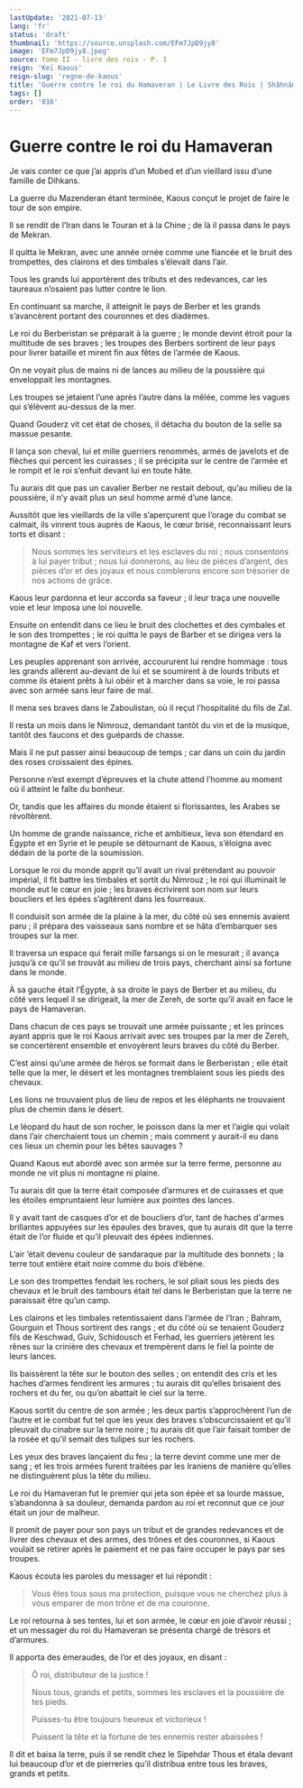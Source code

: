 ```yaml
---
lastUpdate: '2021-07-13'
lang: 'fr'
status: 'draft'
thumbnail: 'https://source.unsplash.com/EFm7JpD9jy8'
image: 'EFm7JpD9jy8.jpeg'
source: tome II - livre des rois - P. 1
reign: 'Keï Kaous'
reign-slug: 'regne-de-kaous'
title: 'Guerre contre le roi du Hamaveran | Le Livre des Rois | Shâhnâmeh'
tags: []
order: '016'
---
```


<!-- LTeX: language=fr -->

# Guerre contre le roi du Hamaveran

Je vais conter ce que j’ai appris d’un Mobed et d’un vieillard issu d’une famille de Dihkans.

La guerre du Mazenderan étant terminée, Kaous conçut le projet de faire le tour de son empire.

Il se rendit de l’Iran dans le Touran et à la Chine ; de là il passa dans le pays de Mekran.

Il quitta le Mekran, avec une année ornée comme une fiancée et le bruit des trompettes, des clairons et des timbales s’élevait dans l’air.

Tous les grands lui apportèrent des tributs et des redevances, car les taureaux n’osaient pas lutter contre le lion.

En continuant sa marche, il atteignit le pays de Berber et les grands s’avancèrent portant des couronnes et des diadèmes.

Le roi du Berberistan se préparait à la guerre ; le monde devint étroit pour la multitude de ses braves ; les troupes des Berbers sortirent de leur pays pour livrer bataille et mirent fin aux fêtes de l’armée de Kaous.

On ne voyait plus de mains ni de lances au milieu de la poussière qui enveloppait les montagnes.

Les troupes se jetaient l’une après l’autre dans la mêlée, comme les vagues qui s’élèvent au-dessus de la mer.

Quand Gouderz vit cet état de choses, il détacha du bouton de la selle sa massue pesante.

Il lança son cheval, lui et mille guerriers renommés, armés de javelots et de flèches qui percent les cuirasses ; il se précipita sur le centre de l’armée et le rompit et le roi s’enfuit devant lui en toute hâte.

Tu aurais dit que pas un cavalier Berber ne restait debout, qu’au milieu de la poussière, il n’y avait plus un seul homme armé d’une lance.

Aussitôt que les vieillards de la ville s’aperçurent que l’orage du combat se calmait, ils vinrent tous auprès de Kaous, le cœur brisé, reconnaissant leurs torts et disant :

> Nous sommes les serviteurs et les esclaves du roi ; nous consentons à lui payer tribut ; nous lui donnerons, au lieu de pièces d’argent, des pièces d’or et des joyaux et nous comblerons encore son trésorier de nos actions de grâce.

Kaous leur pardonna et leur accorda sa faveur ; il leur traça une nouvelle voie et leur imposa une loi nouvelle.

Ensuite on entendit dans ce lieu le bruit des clochettes et des cymbales et le son des trompettes ; le roi quitta le pays de Barber et se dirigea vers la montagne de Kaf et vers l’orient.

Les peuples apprenant son arrivée, accoururent lui rendre hommage : tous les grands allèrent au-devant de lui et se soumirent à de lourds tributs et comme ils étaient prêts à lui obéir et à marcher dans sa voie, le roi passa avec son armée sans leur faire de mal.

Il mena ses braves dans le Zaboulistan, où il reçut l’hospitalité du fils de Zal.

Il resta un mois dans le Nimrouz, demandant tantôt du vin et de la musique, tantôt des faucons et des guépards de chasse.

Mais il ne put passer ainsi beaucoup de temps ; car dans un coin du jardin des roses croissaient des épines.

Personne n’est exempt d’épreuves et la chute attend l’homme au moment où il atteint le faîte du bonheur.

Or, tandis que les affaires du monde étaient si florissantes, les Arabes se révoltèrent.

Un homme de grande naissance, riche et ambitieux, leva son étendard en Égypte et en Syrie et le peuple se détournant de Kaous, s’éloigna avec dédain de la porte de la soumission.

Lorsque le roi du monde apprit qu’il avait un rival prétendant au pouvoir impérial, il fit battre les timbales et sortit du Nimrouz ; le roi qui illuminait le monde eut le cœur en joie ; les braves écrivirent son nom sur leurs boucliers et les épées s’agitèrent dans les fourreaux.

Il conduisit son armée de la plaine à la mer, du côté où ses ennemis avaient paru ; il prépara des vaisseaux sans nombre et se hâta d’embarquer ses troupes sur la mer.

Il traversa un espace qui ferait mille farsangs si on le mesurait ; il avança jusqu’à ce qu’il se trouvât au milieu de trois pays, cherchant ainsi sa fortune dans le monde.

À sa gauche était l’Égypte, à sa droite le pays de Berber et au milieu, du côté vers lequel il se dirigeait, la mer de Zereh, de sorte qu’il avait en face le pays de Hamaveran.

Dans chacun de ces pays se trouvait une armée puissante ; et les princes ayant appris que le roi Kaous arrivait avec ses troupes par la mer de Zereh, se concertèrent ensemble et envoyèrent leurs braves du côté du Berber.

C’est ainsi qu’une armée de héros se formait dans le Berberistan ; elle était telle que la mer, le désert et les montagnes tremblaient sous les pieds des chevaux.

Les lions ne trouvaient plus de lieu de repos et les éléphants ne trouvaient plus de chemin dans le désert.

Le léopard du haut de son rocher, le poisson dans la mer et l’aigle qui volait dans l’air cherchaient tous un chemin ; mais comment y aurait-il eu dans ces lieux un chemin pour les bêtes sauvages ?

Quand Kaous eut abordé avec son armée sur la terre ferme, personne au monde ne vit plus ni montagne ni plaine.

Tu aurais dit que la terre était composée d’armures et de cuirasses et que les étoiles empruntaient leur lumière aux pointes des lances.

Il y avait tant de casques d’or et de boucliers d’or, tant de haches d'armes brillantes appuyées sur les épaules des braves, que tu aurais dit que la terre était de l’or fluide et qu’il pleuvait des épées indiennes.

L’air ’était devenu couleur de sandaraque par la multitude des bonnets ; la terre tout entière était noire comme du bois d’ébène.

Le son des trompettes fendait les rochers, le sol pliait sous les pieds des chevaux et le bruit des tambours était tel dans le Berberistan que la terre ne paraissait être qu’un camp.

Les clairons et les timbales retentissaient dans l’armée de l’Iran ; Bahram, Gourguin et Thous sortirent des rangs ; et du côté où se tenaient Gouderz fils de Keschwad, Guiv, Schidousch et Ferhad, les guerriers jetèrent les rênes sur la crinière des chevaux et trempèrent dans le fiel la pointe de leurs lances.

Ils baissèrent la tête sur le bouton des selles ; on entendit des cris et les haches d’armes fendirent les armures ; tu aurais dit qu’elles brisaient des rochers et du fer, ou qu’on abattait le ciel sur la terre.

Kaous sortit du centre de son armée ; les deux partis s’approchèrent l’un de l’autre et le combat fut tel que les yeux des braves s’obscurcissaient et qu’il pleuvait du cinabre sur la terre noire ; tu aurais dit que l’air faisait tomber de la rosée et qu’il semait des tulipes sur les rochers.

Les yeux des braves lançaient du feu ; la terre devint comme une mer de sang ; et les trois armées furent traitées par les Iraniens de manière qu’elles ne distinguèrent plus la tête du milieu.

Le roi du Hamaveran fut le premier qui jeta son épée et sa lourde massue, s’abandonna à sa douleur, demanda pardon au roi et reconnut que ce jour était un jour de malheur.

Il promit de payer pour son pays un tribut et de grandes redevances et de livrer des chevaux et des armes, des trônes et des couronnes, si Kaous voulait se retirer après le paiement et ne pas faire occuper le pays par ses troupes.

Kaous écouta les paroles du messager et lui répondit :

> Vous êtes tous sous ma protection, puisque vous ne cherchez plus à vous emparer de mon trône et de ma couronne.

Le roi retourna à ses tentes, lui et son armée, le cœur en joie d’avoir réussi ; et un messager du roi du Hamaveran se présenta chargé de trésors et d’armures.

Il apporta des émeraudes, de l’or et des joyaux, en disant :

> Ô roi, distributeur de la justice !
>
> Nous tous, grands et petits, sommes les esclaves et la poussière de tes pieds.
>
> Puisses-tu être toujours heureux et victorieux !
>
> Puissent la tête et la fortune de tes ennemis rester abaissées !

Il dit et baisa la terre, puis il se rendit chez le Sipehdar Thous et étala devant lui beaucoup d’or et de pierreries qu’il distribua entre tous les braves, grands et petits.
